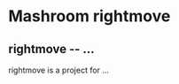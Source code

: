 Mashroom rightmove
=============

rightmove -- ...
-----------------------

rightmove is a project for ...
